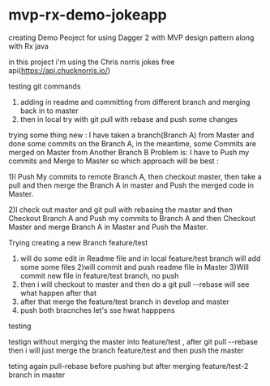 # mvp-rx-demo-jokeapp

creating Demo Peoject for using Dagger 2 with MVP design pattern along with Rx java

in this project i'm using the Chris norris jokes free api(https://api.chucknorris.io/)

testing git commands
1) adding in readme and committing from different branch and merging back in to master 
2) then in local try with git pull with rebase and push some changes

trying some thing new :
I have taken a branch(Branch A) from Master and done some commits on the Branch A, in the meantime, some Commits are merged on Master from Another Branch B 
Problem is: I have to Push my commits and Merge to Master so which approach will be best :

1)I Push My commits to remote Branch A, then checkout master, then take a pull and then merge the Branch A in master and Push the merged code in Master.

2)I check out master and git pull with rebasing the master and then Checkout Branch A and Push my commits to Branch A and then Checkout Master and merge Branch A in Master and Push the Master.



Trying creating a new Branch feature/test 

1) will do some edit in Readme file and in local feature/test branch will add some some files
2)will commit and push readme file in Master
3)Will commit new file in feature/test branch, no push 
4) then i will checkout to master and then do a git pull --rebase will see what happen after that
5) after that merge the feature/test branch in develop and master 
6) push both bracnches
let's sse hwat happpens


testing

testign without merging the master into feature/test ,
after git pull --rebase then i will just merge the branch feature/test and then push the master


teting again pull-rebase before pushing but after merging feature/test-2 branch
in master
